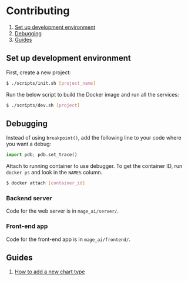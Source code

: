 # Contributing

1. [Set up development environment](#set-up-development-environment)
1. [Debugging](#debugging)
1. [Guides](#guides)

## Set up development environment

First, create a new project:

```bash
$ ./scripts/init.sh [project_name]
```

Run the below script to build the Docker image and run all the services:

```bash
$ ./scripts/dev.sh [project]
```

## Debugging

Instead of using `breakpoint()`, add the following line to your code where you
want a debug:
```python
import pdb; pdb.set_trace()
```

Attach to running container to use debugger. To get the container ID, run `docker ps`
and look in the `NAMES` column.

```bash
$ docker attach [container_id]
```

### Backend server

Code for the web server is in `mage_ai/server/`.

### Front-end app

Code for the front-end app is in `mage_ai/frontend/`.

## Guides

1. [How to add a new chart type](./charts/how_to_add.md)
